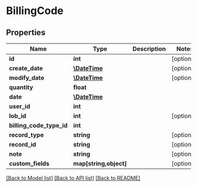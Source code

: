 # BillingCode

## Properties
Name | Type | Description | Notes
------------ | ------------- | ------------- | -------------
**id** | **int** |  | [optional] 
**create_date** | [**\DateTime**](\DateTime.md) |  | [optional] 
**modify_date** | [**\DateTime**](\DateTime.md) |  | [optional] 
**quantity** | **float** |  | 
**date** | [**\DateTime**](\DateTime.md) |  | 
**user_id** | **int** |  | 
**lob_id** | **int** |  | [optional] 
**billing_code_type_id** | **int** |  | 
**record_type** | **string** |  | [optional] 
**record_id** | **string** |  | [optional] 
**note** | **string** |  | [optional] 
**custom_fields** | **map[string,object]** |  | [optional] 

[[Back to Model list]](../README.md#documentation-for-models) [[Back to API list]](../README.md#documentation-for-api-endpoints) [[Back to README]](../README.md)


